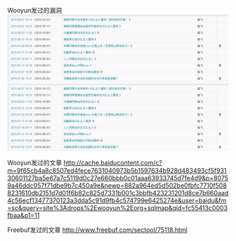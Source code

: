 Wooyun发过的漏洞
![image](https://github.com/lufeirider/CV/blob/master/2.jpg)
![image](https://github.com/lufeirider/CV/blob/master/2.jpg)

Wooyun发过的文章
http://cache.baiducontent.com/c?m=9f65cb4a8c8507ed4fece7631040973b5b1597634b928d483493cf5f93130601127ba5e67a7c5119d0c27e660bbb0c01aaa63933745d7fe4d9&p=80759a46ddc057f71dbe9b7c450a9e&newp=882a964ed5d502be0fbfc7710f5088231610db2151d7d01f6b82c825d7331b001c3bbfb423231201d8ce7b660aad4c56ecf13477370123a3dda5c91d9fb4c574799e6425274e&user=baidu&fm=sc&query=site%3Adrops%2Ewooyun%2Eorg+sqlmap&qid=fc55413c0003fbaa&p1=11

Freebuf发过的文章
http://www.freebuf.com/sectool/75118.html


